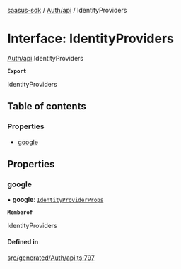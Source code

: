 [saasus-sdk](../README.md) / [Auth/api](../modules/Auth_api.md) / IdentityProviders

# Interface: IdentityProviders

[Auth/api](../modules/Auth_api.md).IdentityProviders

**`Export`**

IdentityProviders

## Table of contents

### Properties

- [google](Auth_api.IdentityProviders.md#google)

## Properties

### google

• **google**: [`IdentityProviderProps`](Auth_api.IdentityProviderProps.md)

**`Memberof`**

IdentityProviders

#### Defined in

[src/generated/Auth/api.ts:797](https://github.com/saasus-platform/saasus-sdk-javascript/blob/997c544/src/generated/Auth/api.ts#L797)

